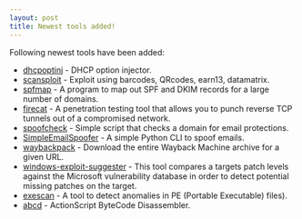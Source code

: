 ```yaml
---
layout: post
title: Newest tools added!
---
```


Following newest tools have been added:

* [dhcpoptinj](https://github.com/misje/dhcpoptinj) - DHCP option injector.
* [scansploit](https://github.com/huntergregal/scansploit) - Exploit using barcodes, QRcodes, earn13, datamatrix.
* [spfmap](https://github.com/BishopFox/spfmap) - A program to map out SPF and DKIM records for a large number of domains.
* [firecat](https://github.com/BishopFox/firecat) - A penetration testing tool that allows you to punch reverse TCP tunnels out of a compromised network.
* [spoofcheck](https://github.com/bishopfox/spoofcheck) - Simple script that checks a domain for email protections.
* [SimpleEmailSpoofer](https://github.com/lunarca/SimpleEmailSpoofer) - A simple Python CLI to spoof emails.
* [waybackpack](https://github.com/jsvine/waybackpack) - Download the entire Wayback Machine archive for a given URL.
* [windows-exploit-suggester](https://github.com/GDSSecurity/Windows-Exploit-Suggester) - This tool compares a targets patch levels against the Microsoft vulnerability database in order to detect potential missing patches on the target.
* [exescan](https://github.com/cysinfo/Exescan) - A tool to detect anomalies in PE (Portable Executable) files).
* [abcd](https://github.com/MITRECND/abcd) - ActionScript ByteCode Disassembler.
